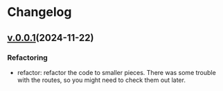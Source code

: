 # Changelog

## [v.0.0.1](https://github.com/n00bsaiboth/fullstackopen)(2024-11-22)

### Refactoring

* refactor: refactor the code to smaller pieces. There was some trouble with the routes, so you might need to check them out later.
